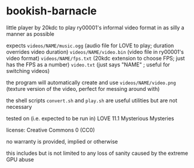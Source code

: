 # bookish-barnacle

little player by 20kdc to play ry00001's informal video format
in as silly a manner as possible

expects `videos/NAME/music.ogg` (audio file for LOVE to play; duration overrides video duration)
`videos/NAME/video.bin` (video file in ry00001's video format)
`videos/NAME/fps.txt` (20kdc extension to choose FPS; just has the FPS as a number)
`video.txt` (just says "NAME" ; useful for switching videos)

the program will automatically create and use `videos/NAME/video.png` (texture version of the video, perfect for messing around with)

the shell scripts `convert.sh` and `play.sh` are useful utilities but are not necessary

tested on (i.e. expected to be run in) LOVE 11.1 Mysterious Mysteries

license: Creative Commons 0 (CC0)

no warranty is provided, implied or otherwise

this includes but is not limited to any loss of sanity caused by the extreme GPU abuse

